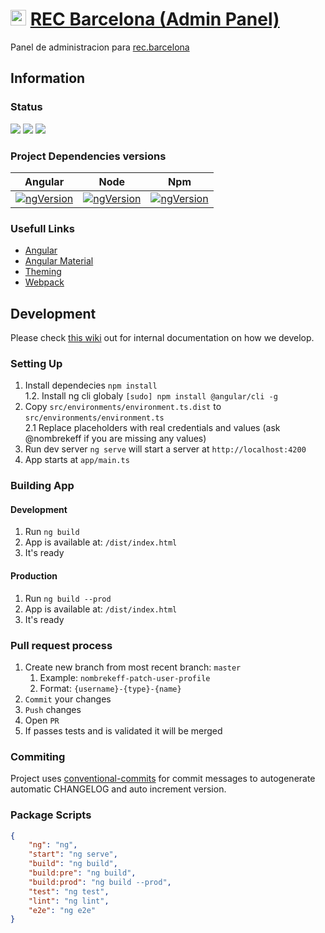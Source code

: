 
[ng-img]: https://img.shields.io/badge/Version-v8.2.14-blue.svg
[node-img]: https://img.shields.io/badge/Version-v10.14.2-blue.svg
[npm-img]: https://img.shields.io/badge/Version-v6.4.1-blue.svg

# [<img src="https://rec.barcelona/wp-content/uploads/2018/04/Group-3151.png" width="25" />](https://admin.rec.barcelona) [REC Barcelona (Admin Panel)](https://admin.rec.barcelona)

Panel de administracion para [rec.barcelona](https://rec.barcelona)

## Information

### Status
![](https://github.com/QbitArtifacts/rec-admin/workflows/Test/badge.svg)
![](https://github.com/QbitArtifacts/rec-admin/workflows/Test,%20Build%20and%20Deploy%20[STAGE]/badge.svg)
![](https://github.com/QbitArtifacts/rec-admin/workflows/Test,%20Build%20and%20Deploy%20[PROD]/badge.svg)


### Project Dependencies versions
| Angular                  | Node                       | Npm                        |
| ------------------------ | -------------------------- | -------------------------- | 
| [![ngVersion][ng-img]]() | [![ngVersion][node-img]]() | [![ngVersion][node-img]]() | 

### Usefull Links
* [Angular](https://angular.io)
* [Angular Material](https://material.angular.io)
* [Theming](https://material.angular.io/guide/theming)
* [Webpack](https://webpack.js.org/)

## Development
Please check [this wiki](https://github.com/QbitArtifacts/bootstrap/wiki/Development) out for internal documentation on how we develop.

### Setting Up
1. Install dependecies `npm install`  
    1.2. Install ng cli globaly `[sudo] npm install @angular/cli -g`  
2. Copy `src/environments/environment.ts.dist` to `src/environments/environment.ts`  
    2.1 Replace placeholders with real credentials and values (ask @nombrekeff if you are missing any values)  
3. Run dev server `ng serve` will start a server at `http://localhost:4200`  
4. App starts at `app/main.ts`  

### Building App
#### Development
1. Run `ng build`
2. App is available at: `/dist/index.html`
3. It's ready
   
#### Production
1. Run `ng build --prod`
2. App is available at: `/dist/index.html`
3. It's ready

### Pull request process
1. Create new branch from most recent branch: `master`  
   1. Example:  `nombrekeff-patch-user-profile`
   2. Format: `{username}-{type}-{name}`
2. `Commit` your changes
3. `Push` changes
4. Open `PR`
5. If passes tests and is validated it will be merged

### Commiting  
Project uses [conventional-commits](https://www.conventionalcommits.org/en/v1.0.0/) for commit messages to autogenerate automatic CHANGELOG and auto increment version.

### Package Scripts
```json
{
    "ng": "ng",
    "start": "ng serve",
    "build": "ng build",
    "build:pre": "ng build",
    "build:prod": "ng build --prod",
    "test": "ng test",
    "lint": "ng lint",
    "e2e": "ng e2e"
}
```
